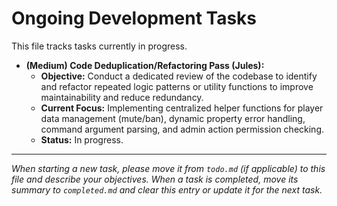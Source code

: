 # Ongoing Development Tasks

This file tracks tasks currently in progress.

*   **(Medium) Code Deduplication/Refactoring Pass (Jules):**
    *   **Objective:** Conduct a dedicated review of the codebase to identify and refactor repeated logic patterns or utility functions to improve maintainability and reduce redundancy.
    *   **Current Focus:** Implementing centralized helper functions for player data management (mute/ban), dynamic property error handling, command argument parsing, and admin action permission checking.
    *   **Status:** In progress.

---

_When starting a new task, please move it from `todo.md` (if applicable) to this file and describe your objectives._
_When a task is completed, move its summary to `completed.md` and clear this entry or update it for the next task._
